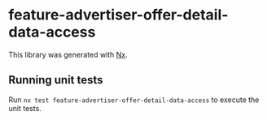 # feature-advertiser-offer-detail-data-access

This library was generated with [Nx](https://nx.dev).

## Running unit tests

Run `nx test feature-advertiser-offer-detail-data-access` to execute the unit tests.
